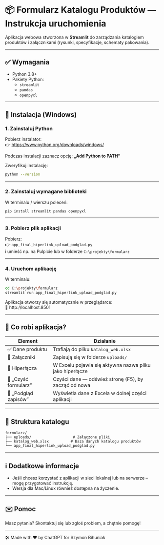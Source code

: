 
# 📦 Formularz Katalogu Produktów — Instrukcja uruchomienia

Aplikacja webowa stworzona w **Streamlit** do zarządzania katalogiem produktów i załącznikami (rysunki, specyfikacje, schematy pakowania).

---

## ✅ Wymagania

- Python 3.8+
- Pakiety Python:
  - `streamlit`
  - `pandas`
  - `openpyxl`

---

## 🔧 Instalacja (Windows)

### 1. Zainstaluj Python

Pobierz instalator:  
👉 https://www.python.org/downloads/windows/

Podczas instalacji zaznacz opcję: **„Add Python to PATH”**

Zweryfikuj instalację:
```bash
python --version
```

---

### 2. Zainstaluj wymagane biblioteki

W terminalu / wierszu poleceń:
```bash
pip install streamlit pandas openpyxl
```

---

### 3. Pobierz plik aplikacji

Pobierz:  
👉 `app_final_hiperlink_upload_podglad.py`  
i umieść np. na Pulpicie lub w folderze `C:\projekty\formularz`

---

### 4. Uruchom aplikację

W terminalu:

```bash
cd C:\projekty\formularz
streamlit run app_final_hiperlink_upload_podglad.py
```

Aplikacja otworzy się automatycznie w przeglądarce:  
📍 http://localhost:8501

---

## 📁 Co robi aplikacja?

| Element                  | Działanie                                                            |
|--------------------------|----------------------------------------------------------------------|
| ✅ Dane produktu          | Trafiają do pliku `katalog_web.xlsx`                                 |
| 📂 Załączniki             | Zapisują się w folderze `uploads/`                                   |
| 🔗 Hiperłącza             | W Excelu pojawia się aktywna nazwa pliku jako hiperłącze             |
| 🧹 „Czyść formularz”      | Czyści dane — odśwież stronę (F5), by zacząć od nowa                 |
| 👀 „Podgląd zapisów”      | Wyświetla dane z Excela w dolnej części aplikacji                    |

---

## 📂 Struktura katalogu

```
formularz/
├── uploads/                   # Załączone pliki
├── katalog_web.xlsx          # Baza danych katalogu produktów
└── app_final_hiperlink_upload_podglad.py
```

---

## ℹ️ Dodatkowe informacje

- Jeśli chcesz korzystać z aplikacji w sieci lokalnej lub na serwerze – mogę przygotować instrukcję.
- Wersja dla Mac/Linux również dostępna na życzenie.

---

## ✉️ Pomoc

Masz pytania? Skontaktuj się lub zgłoś problem, a chętnie pomogę!

---

🛠️ Made with ❤️ by ChatGPT for Szymon Bihuniak
